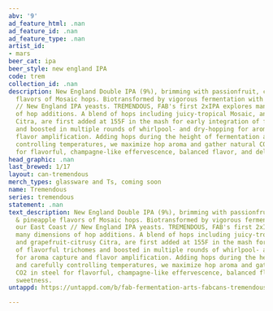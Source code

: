 ```yaml
---
abv: '9'
ad_feature_html: .nan
ad_feature_id: .nan
ad_feature_type: .nan
artist_id:
- mars
beer_cat: ipa
beer_style: new england IPA
code: trem
collection_id: .nan
description: New England Double IPA (9%), brimming with passionfruit, citrus & pineapple
  flavors of Mosaic hops. Biotransformed by vigorous fermentation with our East Coast
  // New England IPA yeasts. TREMENDOUS, FAB's first 2xIPA explores many dimensions
  of hop additions. A blend of hops including juicy-tropical Mosaic, and grapefruit-citrusy
  Citra, are first added at 155F in the mash for early integration of flavorful trichomes
  and boosted in multiple rounds of whirlpool- and dry-hopping for aroma capture and
  flavor amplification. Adding hops during the height of fermentation and carefully
  controlling temperatures, we maximize hop aroma and gather natural CO2 in steel
  for flavorful, champagne-like effervescence, balanced flavor, and delicate sweetness.
head_graphic: .nan
last_brewed: 1/17
layout: can-tremendous
merch_types: glassware and Ts, coming soon
name: Tremendous
series: tremendous
statement: .nan
text_description: New England Double IPA (9%), brimming with passionfruit, citrus
  & pineapple flavors of Mosaic hops. Biotransformed by vigorous fermentation with
  our East Coast // New England IPA yeasts. TREMENDOUS, FAB's first 2xIPA explores
  many dimensions of hop additions. A blend of hops including juicy-tropical Mosaic,
  and grapefruit-citrusy Citra, are first added at 155F in the mash for early integration
  of flavorful trichomes and boosted in multiple rounds of whirlpool- and dry-hopping
  for aroma capture and flavor amplification. Adding hops during the height of fermentation
  and carefully controlling temperatures, we maximize hop aroma and gather natural
  CO2 in steel for flavorful, champagne-like effervescence, balanced flavor, and delicate
  sweetness.
untappd: https://untappd.com/b/fab-fermentation-arts-fabcans-tremendous/3657888

---
```

